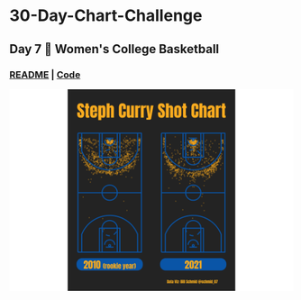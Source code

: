 # 30-Day-Chart-Challenge

## Day 7 🏀 Women's College Basketball

### [README](https://github.com/schmid07/30-Day-Chart-Challenge/tree/main/plots/07) | [**Code**](https://github.com/schmid07/30-Day-Chart-Challenge/blob/main/code/07_physical.r)

![plots/07/curry.png](https://raw.githubusercontent.com/schmid07/30-Day-Chart-Challenge/main/plots/07/curry.png)
